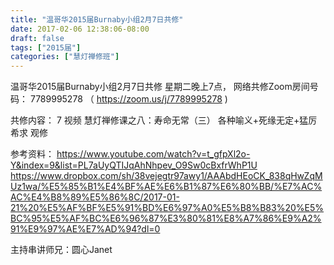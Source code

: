 ```yaml
---
title: "温哥华2015届Burnaby小组2月7日共修"
date: 2017-02-06 12:38:06-08:00
draft: false
tags: ["2015届"]
categories: ["慧灯禅修班"]
---
```

温哥华2015届Burnaby小组2月7日共修
星期二晚上7点，
网络共修Zoom房间号码： 7789995278 （ https://zoom.us/j/7789995278 )

共修内容：
7	视频 慧灯禅修课之八：寿命无常（三）	各种喻义+死缘无定+猛厉希求 观修

参考资料：
https://www.youtube.com/watch?v=t_gfpXl2o-Y&index=9&list=PL7aUyQTIJqAhNhpev_O9Sw0cBxfrWhP1U
https://www.dropbox.com/sh/38vejegtr97awy1/AAAbdHEoCK_838qHwZqMUz1wa/%E5%85%B1%E4%BF%AE%E6%B1%87%E6%80%BB/%E7%AC%AC%E4%B8%89%E5%86%8C/2017-01-21%20%E5%AF%BF%E5%91%BD%E6%97%A0%E5%B8%B83%20%E5%BC%95%E5%AF%BC%E6%96%87%E3%80%81%E8%A7%86%E9%A2%91%E9%97%AE%E7%AD%94?dl=0

主持串讲师兄：圆心Janet
